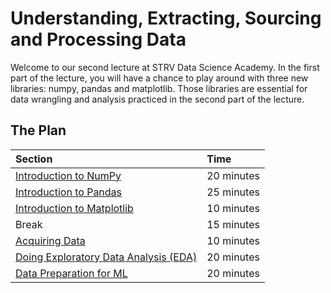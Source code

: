 # Understanding, Extracting, Sourcing and Processing Data

Welcome to our second lecture at STRV Data Science Academy. In the first part of the lecture, you will have a chance to
play around with three new libraries: numpy, pandas and matplotlib. Those libraries are essential for data wrangling and
analysis practiced in the second part of the lecture.

## The Plan

| Section                                               | Time       |
|:------------------------------------------------------|:-----------|
| [Introduction to NumPy](numpy_basics.ipynb)           | 20 minutes |
| [Introduction to Pandas](pandas_basics.ipynb)         | 25 minutes |
| [Introduction to Matplotlib](matplotlib_basics.ipynb) | 10 minutes |
| Break                                                 | 15 minutes |
| [Acquiring Data]()                                    | 10 minutes |
| [Doing Exploratory Data Analysis (EDA)]()             | 20 minutes |
| [Data Preparation for ML]()                           | 20 minutes |

